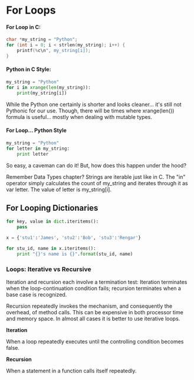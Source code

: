 # For Loops

#### For Loop in C:

```c
char *my_string = "Python";
for (int i = 0; i < strlen(my_string); i++) {
    printf(%c\n", my_string[i]);
}
```

#### Python in C Style:

```python
my_string = "Python"
for i in xrange(len(my_string)):
    print(my_string[i])
```

While the Python one certainly is shorter and looks cleaner... it's still not Pythonic for our use. Though, there will be times where xrange\(len\(\)\) formula is useful... mostly when dealing with mutable types.

#### For Loop... Python Style

```python
my_string = "Python"
for letter in my_string:
    print letter
```

So easy, a caveman can do it! But, how does this happen under the hood?

Remember Data Types chapter? Strings are iterable just like in C. The "in" operator simply calculates the count of my\_string and iterates through it as var letter. The value of letter is my\_string\[i\].

## For Looping Dictionaries

```python
for key, value in dict.iteritems():
    pass
```

```python
x = {'stu1':'James', 'stu2':'Bob', 'stu3':'Rengar'}

for stu_id, name in x.iteritems():
    print "{}'s name is {}".format(stu_id, name)
```

### Loops: Iterative vs Recursive

Iteration and recursion each involve a termination test: Iteration terminates when the loop-continuation condition fails; recursion terminates when a base case is recognized.

Recursion repeatedly invokes the mechanism, and consequently the overhead, of method calls. This can be expensive in both processor time and memory space. In almost all cases it is better to use iterative loops.

**Iteration**

When a loop repeatedly executes until the controlling condition becomes false.

**Recursion**

When a statement in a function calls itself repeatedly.

